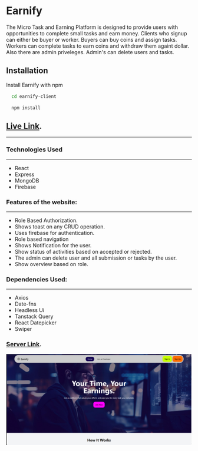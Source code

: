 # Earnify

The Micro Task and Earning Platform is designed to provide users with opportunities to complete small tasks and earn money. Clients who signup can either be buyer or worker. Buyers can buy coins and assign tasks. Workers can complete tasks to earn coins and withdraw them againt dollar. Also there are admin priveleges. Admin's can delete users and tasks.


## Installation

Install Earnify with npm

```bash
  cd earnify-client
```

```bash
  npm install
```

## [Live Link](https://earnify-e4e0e.web.app/).

---

### Technologies Used
---
- React
- Express
- MongoDB
- Firebase

### Features of the website:
---
- Role Based Authorization.
- Shows toast on any CRUD operation.
- Uses firebase for authentication.
- Role based navigation
- Shows Notification for the user.
- Show status of activities based on accepted or rejected.
- The admin can delete user and all submission or tasks by the user.
- Show overview based on role.

### Dependencies Used:
---
- Axios
- Date-fns
- Headless Ui
- Tanstack Query
- React Datepicker
- Swiper

### [Server Link](https://github.com/adnansyed101/earnify-server).

![Homepage](./public/homepage.PNG)
